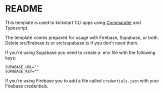 # README

This template is used to kickstart CLI apps using [Commander](https://www.npmjs.com/package/commander) and Typescript.

The template comes prepared for usage with Firebase, Supabase, or both. Delete src/firebase.ts or src/supabase.ts if you don't need them.

If you're using Supabase you need to create a .env file with the following keys:

```
SUPABASE_URL=""
SUPABASE_KEY=""
```

If you're using Firebase you to add a file called `credentials.json` with your Firebase credentials.